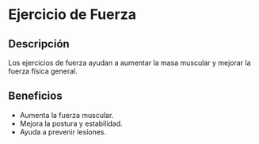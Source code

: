 # Ejercicio de Fuerza

## Descripción
Los ejercicios de fuerza ayudan a aumentar la masa muscular y mejorar la fuerza física general.

## Beneficios
- Aumenta la fuerza muscular.
- Mejora la postura y estabilidad.
- Ayuda a prevenir lesiones.





